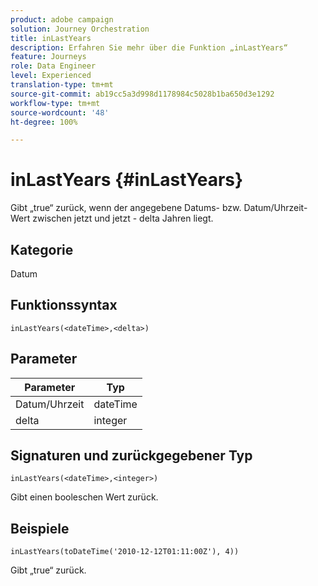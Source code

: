 ```yaml
---
product: adobe campaign
solution: Journey Orchestration
title: inLastYears
description: Erfahren Sie mehr über die Funktion „inLastYears“
feature: Journeys
role: Data Engineer
level: Experienced
translation-type: tm+mt
source-git-commit: ab19cc5a3d998d1178984c5028b1ba650d3e1292
workflow-type: tm+mt
source-wordcount: '48'
ht-degree: 100%

---
```



# inLastYears {#inLastYears}

Gibt „true“ zurück, wenn der angegebene Datums- bzw. Datum/Uhrzeit-Wert zwischen jetzt und jetzt - delta Jahren liegt.

## Kategorie

Datum

## Funktionssyntax

`inLastYears(<dateTime>,<delta>)`

## Parameter

| Parameter | Typ |
|-----------|------------------|
| Datum/Uhrzeit | dateTime |
| delta | integer |

## Signaturen und zurückgegebener Typ

`inLastYears(<dateTime>,<integer>)`

Gibt einen booleschen Wert zurück.

## Beispiele

`inLastYears(toDateTime('2010-12-12T01:11:00Z'), 4))`

Gibt „true“ zurück.

